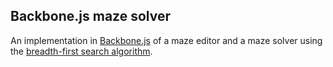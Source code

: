 ## Backbone.js maze solver

An implementation in [Backbone.js](http://backbonejs.org/) of a maze editor and a maze solver using the [breadth-first search algorithm](https://en.wikipedia.org/wiki/Breadth-first_search). 